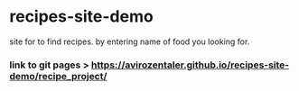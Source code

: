 # recipes-site-demo
site for to find recipes. by entering name of food you looking for. 



### link to git pages > https://avirozentaler.github.io/recipes-site-demo/recipe_project/



